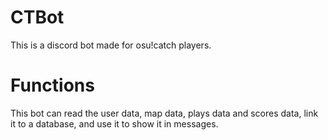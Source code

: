 # CTBot
This is a discord bot made for osu!catch players.

# Functions
This bot can read the user data, map data, plays data and scores data, link it to a database, and use it to show it in messages.

